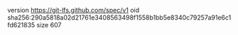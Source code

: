 version https://git-lfs.github.com/spec/v1
oid sha256:290a5818a02d21761e3408563498f1558b1bb5e8340c79257a91e6c1fd621835
size 607
